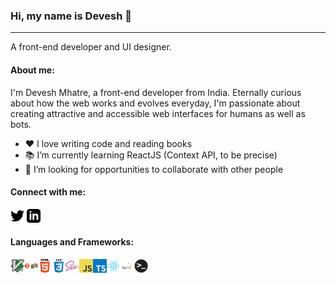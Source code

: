 ### Hi, my name is Devesh 👋
---  
A front-end developer and UI designer.  

#### About me: 

I'm Devesh Mhatre, a front-end developer from India. Eternally curious about how the web works and evolves everyday, I'm passionate about creating attractive and accessible web interfaces for humans as well as bots.
- ❤️ I love writing code and reading books
- 📚 I’m currently learning ReactJS (Context API, to be precise)
- 👯 I’m looking for opportunities to collaborate with other people  

#### Connect with me:  
[<img alt="Devesh Mhatre | Twitter" height="22px" src="Assets/twitter.svg"/>](https://twitter.com/i_am_devesh)
[<img alt="Devesh Mhatre | LinkedIn" height="22px" src="Assets/linkedin.svg"/>](https://www.linkedin.com/in/devesh-mhatre-a74192135)  

#### Languages and Frameworks:  

<img align="left" height="22" src="https://raw.githubusercontent.com/github/explore/80688e429a7d4ef2fca1e82350fe8e3517d3494d/topics/vim/vim.png" />
<img align="left" height="22" src="https://raw.githubusercontent.com/github/explore/80688e429a7d4ef2fca1e82350fe8e3517d3494d/topics/git/git.png" />
<img align="left" height="22" src="https://raw.githubusercontent.com/github/explore/80688e429a7d4ef2fca1e82350fe8e3517d3494d/topics/html/html.png" />
<img align="left" height="22" src="https://raw.githubusercontent.com/github/explore/80688e429a7d4ef2fca1e82350fe8e3517d3494d/topics/css/css.png" />
<img align="left" height="22" src="https://raw.githubusercontent.com/github/explore/80688e429a7d4ef2fca1e82350fe8e3517d3494d/topics/sass/sass.png" />
<img align="left" height="22" src="https://raw.githubusercontent.com/github/explore/80688e429a7d4ef2fca1e82350fe8e3517d3494d/topics/javascript/javascript.png" />
<img align="left" height="22" src="https://raw.githubusercontent.com/github/explore/80688e429a7d4ef2fca1e82350fe8e3517d3494d/topics/typescript/typescript.png" />
<img align="left" height="22" src="https://raw.githubusercontent.com/github/explore/80688e429a7d4ef2fca1e82350fe8e3517d3494d/topics/react/react.png" />
<img align="left" height="22" src="https://raw.githubusercontent.com/github/explore/80688e429a7d4ef2fca1e82350fe8e3517d3494d/topics/mysql/mysql.png" />
<img align="left" height="22" src="https://raw.githubusercontent.com/github/explore/80688e429a7d4ef2fca1e82350fe8e3517d3494d/topics/terminal/terminal.png" />
